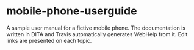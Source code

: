 # mobile-phone-userguide
A sample user manual for a fictive mobile phone. The documentation is written in DITA and Travis automatically generates WebHelp from it. Edit links are presented on each topic.
